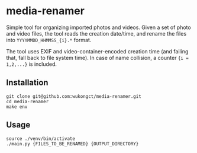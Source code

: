 # media-renamer
Simple tool for organizing imported photos and videos.
Given a set of photo and video files, the tool reads the creation date/time, and rename the files into `YYYYMMDD_HHMMSS_{i}.*` format.

The tool uses EXIF and video-container-encoded creation time (and failing that, fall back to file system time).
In case of name collision, a counter `{i = 1,2,...}` is included.

## Installation
```shell
git clone git@github.com:wukongct/media-renamer.git
cd media-renamer
make env
```

## Usage
```shell
source ./venv/bin/activate
./main.py {FILES_TO_BE_RENAMED} {OUTPUT_DIRECTORY}
```
